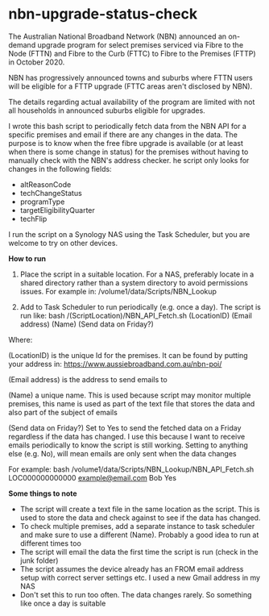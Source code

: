 # nbn-upgrade-status-check

The Australian National Broadband Network (NBN) announced an on-demand upgrade program for select premises serviced via Fibre to the Node (FTTN) and Fibre to the Curb (FTTC) to Fibre to the Premises (FTTP) in October 2020.

NBN has progressively announced towns and suburbs where FTTN users will be eligible for a FTTP upgrade (FTTC areas aren't disclosed by NBN).

The details regarding actual availability of the program are limited with not all households in announced suburbs eligible for upgrades.

I wrote this bash script to periodically fetch data from the NBN API for a specific premises and email if there are any changes in the data. The purpose is to know when the free fibre upgrade is available (or at least when there is some change in status) for the premises without having to manually check with the NBN's address checker.
he script only looks for changes in the following fields:
- altReasonCode
- techChangeStatus
- programType
- targetEligibilityQuarter
- techFlip

I run the script on a Synology NAS using the Task Scheduler, but you are welcome to try on other devices.

**How to run**

1. Place the script in a suitable location. For a NAS, preferably locate in a shared directory rather than a system directory to avoid permissions issues. For example in: /volume1/data/Scripts/NBN_Lookup

2. Add to Task Scheduler to run periodically (e.g. once a day). The script is run like:
bash /(ScriptLocation)/NBN_API_Fetch.sh (LocationID) (Email address) (Name) (Send data on Friday?)

Where:

(LocationID) is the unique Id for the premises. It can be found by putting your address in: https://www.aussiebroadband.com.au/nbn-poi/

(Email address) is the address to send emails to

(Name) a unique name. This is used because script may monitor multiple premises, this name is used as part of the text file that stores the data and also part of the subject of emails

(Send data on Friday?) Set to Yes to send the fetched data on a Friday regardless if the data has changed. I use this because I want to receive emails periodically to know the script is still working. Setting to anything else (e.g. No), will mean emails are only sent when the data changes

For example:
bash /volume1/data/Scripts/NBN_Lookup/NBN_API_Fetch.sh LOC000000000000 example@email.com Bob Yes

**Some things to note**
- The script will create a text file in the same location as the script. This is used to store the data and check against to see if the data has changed.
- To check multiple premises, add a separate instance to task scheduler and make sure to use a different (Name). Probably a good idea to run at different times too 
- The script will email the data the first time the script is run (check in the junk folder)
- The script assumes the device already has an FROM email address setup with correct server settings etc. I used a new Gmail address in my NAS
- Don't set this to run too often. The data changes rarely. So something like once a day is suitable
